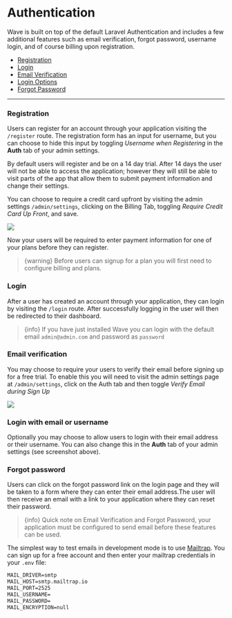 # Authentication

Wave is built on top of the default Laravel Authentication and includes a few additional features such as email verification, forgot password, username login, and of course billing upon registration.

- [Registration](#registration)
- [Login](#login)
- [Email Verification](#email-verification)
- [Login Options](#login-options)
- [Forgot Password](#forgot-password)

---

<a name="register"></a>
### Registration

Users can register for an account through your application visiting the `/register` route. The registration form has an input for username, but you can choose to hide this input by toggling *Username when Registering* in the **Auth** tab of your admin settings.

By default users will register and be on a 14 day trial. After 14 days the user will not be able to access the application; however they will still be able to visit parts of the app that allow them to submit payment information and change their settings.

You can choose to require a credit card upfront by visiting the admin settings `/admin/settings`, clicking on the Billing Tab, toggling *Require Credit Card Up Front*, and save.

![](/wave/img/docs/1.0/register-billing.png)

Now your users will be required to enter payment information for one of your plans before they can register.

> {warning} Before users can signup for a plan you will first need to configure billing and plans.

<a name="login"></a>
### Login

After a user has created an account through your application, they can login by visiting the `/login` route. After successfully logging in the user will then be redirected to their dashboard.

> {info} If you have just installed Wave you can login with the default email `admin@admin.com` and password as `password`

<a name="email-verification"></a>
### Email verification

You may choose to require your users to verify their email before signing up for a free trial. To enable this you will need to visit the admin settings page at `/admin/settings`, click on the Auth tab and then toggle *Verify Email during Sign Up*

![](/wave/img/docs/1.0/verify-email.png)

<a name="login-options"></a>
### Login with email or username

Optionally you may choose to allow users to login with their email address or their username. You can also change this in the **Auth** tab of your admin settings (see screenshot above).

<a name="forgot-password"></a>
### Forgot password

Users can click on the forgot password link on the login page and they will be taken to a form where they can enter their email address.The user will then receive an email with a link to your application where they can reset their password.

> {info} Quick note on Email Verification and Forgot Password, your application must be configured to send email before these features can be used.

The simplest way to test emails in development mode is to use [Mailtrap](https://mailtrap.io/). You can sign up for a free account and then enter your mailtrap credentials in your `.env` file:

```html
MAIL_DRIVER=smtp
MAIL_HOST=smtp.mailtrap.io
MAIL_PORT=2525
MAIL_USERNAME=
MAIL_PASSWORD=
MAIL_ENCRYPTION=null
```
